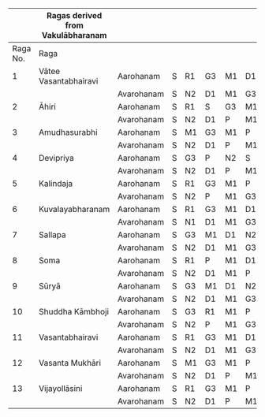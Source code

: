 |        |Ragas derived from Vakulābharanam|    |  |  |  |  |  |  |  |  |  |
|--------|---------------------------|----------|--|--|--|--|--|--|--|--|--|
|Raga No.|Raga                       |          |  |  |  |  |  |  |  |  |  |
|1       |Vātee Vasantabhairavi      |Aarohanam |S |R1|G3|M1|D1|N2|S |  |  |
|        |                           |Avarohanam|S |N2|D1|M1|G3|R1|S |  |  |
|2       |Āhiri                      |Aarohanam |S |R1|S |G3|M1|P |D1|N2|S |
|        |                           |Avarohanam|S |N2|D1|P |M1|G3|R1|S |  |
|3       |Amudhasurabhi              |Aarohanam |S |M1|G3|M1|P |D1|S |  |  |
|        |                           |Avarohanam|S |N2|D1|P |M1|R1|S |  |  | 
|4       |Devipriya     		     |Aarohanam |S |G3|P |N2|S |  |  |  |  |
|        |                           |Avarohanam|S |N2|D1|P |M1|G3|R1|S |  |
|5       |Kalindaja                  |Aarohanam |S |R1|G3|M1|P |N2|S |  |  | 
|        |                           |Avarohanam|S |N2|P |M1|G3|R1|S |  |  |
|6       |Kuvalayabharanam           |Aarohanam |S |R1|G3|M1|D1|N1|S |  |  |
|        |                           |Avarohanam|S |N1|D1|M1|G3|R1|S |  |  |
|7       |Sallapa                    |Aarohanam |S |G3|M1|D1|N2|S |  |  |  |
|        |                           |Avarohanam|S |N2|D1|M1|G3|S |  |  |  |
|8       |Soma          		     |Aarohanam |S |R1|P |M1|D1|N2|S |  |  |
|        |                           |Avarohanam|S |N2|D1|M1|P |M1|G3|R1|S |
|9       |Sūryā                      |Aarohanam |S |G3|M1|D1|N2|S |  |  |  |
|        |                           |Avarohanam|S |N2|D1|M1|G3|S |  |  |  |
|10      |Shuddha Kāmbhoji           |Aarohanam |S |G3|R1|M1|P |N2|S |  |  |
|        |                           |Avarohanam|S |N2|P |M1|G3|R1|S |  |  | 
|11      |Vasantabhairavi            |Aarohanam |S |R1|G3|M1|D1|N2|S |  |  |
|        |                           |Avarohanam|S |N2|D1|M1|G3|R1|S |  |  |
|12      |Vasanta Mukhāri     		 |Aarohanam |S |M1|G3|M1|P |D1|N2|S |  |
|        |                           |Avarohanam|S |N2|D1|P |M1|G3|R1|S |  |
|13      |Vijayollāsini              |Aarohanam |S |R1|G3|M1|P |M1|D1|N2|S |
|        |                           |Avarohanam|S |N2|D1|P |M1|G3|R1|S |  |